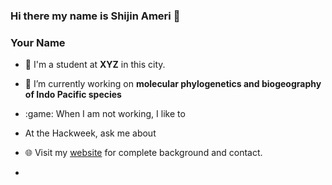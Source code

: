 ### Hi there my name is Shijin Ameri 👋

<!--
**Shijinameri/Shijinameri** is a ✨ _special_ ✨ repository because its `README.md` (this file) appears on your GitHub profile.

Here are some ideas to get you started:

- 🔭 I’m currently working on molecular phylogenetics and biogeography of Indo Pacific species
- 🌱 I’m currently learning Machine Learning based Species Distribution Modelling 
- 👯 I’m looking to collaborate on 
- 🤔 I’m looking for help with ...
- 💬 Ask me about ...
- 📫 How to reach me: ...
- 😄 Pronouns: ...
- ⚡ Fun fact: ...
-->
### Your Name 

- :school: I'm a student at **XYZ** in this city.
- 🔭 I’m currently working on  **molecular phylogenetics and biogeography of Indo Pacific species**
- :game: When I am not working, I like to
- At the Hackweek, ask me about <some areas of expertise>

- 🌐 Visit my [website](https://https://hackweek-itcoocean.github.io//) for complete background and contact.
- 
